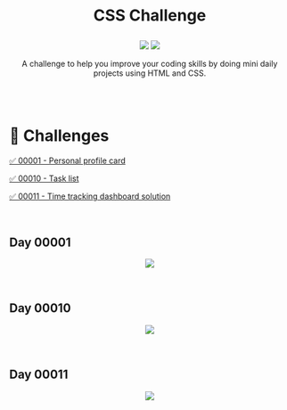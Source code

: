 # <p align = "center"> CSS Challenge </p>

<p align = "center">
<img src="https://img.shields.io/badge/author-luanalessa-4caf50?style=flat-square" />
<img src="https://img.shields.io/github/languages/count/luanalessa/css-challenge?color=4caf50&style=flat-square" />

 <p align = "center"> A challenge to help you improve your coding skills by doing mini daily projects using HTML and CSS.</p> </br>

<br/>


# 🚀 Challenges

<a href="#one"> ✅  00001 - Personal profile card</a>

<a href="#two"> ✅  00010 - Task list</a>

<a href="#three"> ✅  00011 - Time tracking dashboard solution
</a>

</br>

## Day 00001
<p align = "center"  id ="one" ><img src = "https://user-images.githubusercontent.com/72531277/138604957-3bd3cb55-45be-4cf5-b9fb-2beeacf3bb9e.png"/></p>

</br>


## Day 00010
<p align = "center"  id ="two" ><img src = "https://user-images.githubusercontent.com/72531277/138993764-2261ff24-68a6-45ff-ac55-1c42de47c18f.png"/></p>

</br>


## Day 00011
<p align = "center"  id ="three" ><img src="https://user-images.githubusercontent.com/72531277/139142008-e49829c0-6b27-47b6-ac6d-0b5d76876802.png"/></p>

</br>
